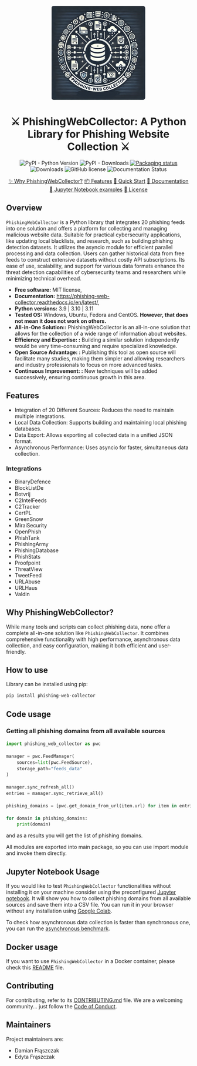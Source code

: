 <p align="center"><img src=".github/images/logo.png" width="256" alt="PhishingWebCollector" title="PhishingWebCollector"/></p>

<h1 align="center">
    ⚔️ PhishingWebCollector: A Python Library for Phishing Website Collection ⚔️
</h1>

<p align="center">
    <img alt="PyPI - Python Version" src="https://img.shields.io/pypi/pyversions/phishing-web-collector.svg">
    <img alt="PyPI - Downloads" src="https://img.shields.io/pypi/dm/phishing-web-collector.svg" href="https://pepy.tech/project/phishing-web-collector">
    <a href="https://repology.org/project/python:phishing-web-collector/versions">
        <img src="https://repology.org/badge/tiny-repos/python:phishing-web-collector.svg" alt="Packaging status">
    </a>
    <img alt="Downloads" src="https://pepy.tech/badge/phishing-web-collector">
    <img alt="GitHub license" src="https://img.shields.io/github/license/damianfraszczak/phishing-web-collector.svg" href="https://github.com/damianfraszczak/phishing-web-collector/blob/master/LICENSE">
    <img alt="Documentation Status" src="https://readthedocs.org/projects/phishingwebcollector/badge/?version=latest" href="https://phishingwebcollector.readthedocs.io/en/latest/?badge=latest">
</p>

<p align="center">
  <a href="https://github.com/damianfraszczak/phishing-web-collector?tab=readme-ov-file#why-PhishingWebCollector">✨ Why PhishingWebCollector?</a>
  <a href="https://github.com/damianfraszczak/phishing-web-collector?tab=readme-ov-file#features">📦 Features</a>
  <a href="https://github.com/damianfraszczak/phishing-web-collector/blob/master/docs/files/QUICK_START.md">🚀 Quick Start</a>
  <a href="https://phishing-web-collector.readthedocs.io/">📮 Documentation</a>
  <a href="https://github.com/damianfraszczak/phishing-web-collector/blob/master/docs/files/jupyter">📓 Jupyter Notebook examples</a>
  <a href="LICENSE">🔑 License</a>
</p>


## Overview
`PhishingWebCollector` is a Python library that integrates 20 phishing feeds into one solution and offers a platform for collecting and managing malicious website data.
Suitable for practical cybersecurity applications, like updating local blacklists, and research, such as building phishing detection datasets.
It utilizes the asyncio module for efficient parallel processing and data collection.
Users can gather historical data from free feeds to construct extensive datasets without costly API subscriptions.
Its ease of use, scalability, and support for various data formats enhance the threat detection capabilities of cybersecurity teams and researchers while minimizing technical overhead.



* **Free software:** MIT license,
* **Documentation:** https://phishing-web-collector.readthedocs.io/en/latest/,
* **Python versions:** 3.9 | 3.10 | 3.11
* **Tested OS:** Windows, Ubuntu, Fedora and CentOS. **However, that does not mean it does not work on others.**
* **All-in-One Solution::**  PhishingWebCollector is an all-in-one solution that allows for the collection of a wide range of information about websites.
* **Efficiency and Expertise: :** Building a similar solution independently would be very time-consuming and require specialized knowledge.
* **Open Source Advantage: :** Publishing this tool as open source will facilitate many studies, making them simpler and allowing researchers and industry professionals to focus on more advanced tasks.
* **Continuous Improvement: :** New techniques will be added successively, ensuring continuous growth in this area.

## Features
- Integration of 20 Different Sources: Reduces the need to maintain multiple integrations.
- Local Data Collection: Supports building and maintaining local phishing databases.
- Data Export: Allows exporting all collected data in a unified JSON format.
- Asynchronous Performance: Uses asyncio for faster, simultaneous data collection.

### Integrations
- BinaryDefence
- BlockListDe
- Botvrij
- C2IntelFeeds
- C2Tracker
- CertPL
- GreenSnow
- MiraiSecurity
- OpenPhish
- PhishTank
- PhishingArmy
- PhishingDatabase
- PhishStats
- Proofpoint
- ThreatView
- TweetFeed
- URLAbuse
- URLHaus
- Valdin

## Why PhishingWebCollector?
While many tools and scripts can collect phishing data, none offer a complete all-in-one solution like `PhishingWebCollector`. It combines comprehensive functionality with high performance, asynchronous data collection, and easy configuration, making it both efficient and user-friendly.


## How to use
Library can be installed using pip:

```bash
pip install phishing-web-collector
```

## Code usage

### Getting all phishing domains from all available sources

```python
import phishing_web_collector as pwc

manager = pwc.FeedManager(
    sources=list(pwc.FeedSource),
    storage_path="feeds_data"
)

manager.sync_refresh_all()
entries = manager.sync_retrieve_all()

phishing_domains = [pwc.get_domain_from_url(item.url) for item in entries]

for domain in phishing_domains:
    print(domain)

```
and as a results you will get the list of phishing domains.

All modules are exported into main package, so you can use import module and invoke them directly.

## Jupyter Notebook Usage
If you would like to test ``PhishingWebCollector`` functionalities without installing it on your machine consider using the preconfigured [Jupyter notebook](docs/files/jupyter/collect_phishing_domains.ipynb). It will show you how to collect phishing domains from all available sources and save them into a CSV file. You can run it in your browser without any installation using [Google Colab](https://colab.research.google.com/github/PhishingWebCollector/phishing-web-collector/blob/main/jupyter/collect_phishing_domains.ipynb).

To check how asynchronous data collection is faster than synchronous one, you can run the [asynchronous benchmark](docs/files/jupyter/sync_vs_async_benchmark.ipynb).
## Docker usage
If you want to use `PhishingWebCollector` in a Docker container, please check this [README](docs/files/docker/README.md) file.

## Contributing

For contributing, refer to its [CONTRIBUTING.md](.github/CONTRIBUTING.md) file.
We are a welcoming community... just follow the [Code of Conduct](.github/CODE_OF_CONDUCT.md).

## Maintainers

Project maintainers are:

- Damian Frąszczak
- Edyta Frąszczak
